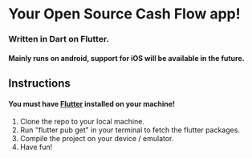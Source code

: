 # Your Open Source Cash Flow app!
### Written in Dart on Flutter.
#### Mainly runs on android, support for iOS will be available in the future.

## Instructions

#### You must have [Flutter](https://docs.flutter.dev/get-started/install) installed on your machine!

1. Clone the repo to your local machine.
2. Run "flutter pub get" in your terminal to fetch the flutter packages.
3. Compile the project on your device / emulator.
4. Have fun!
